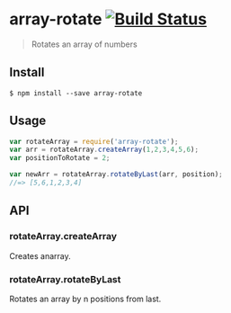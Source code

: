 # array-rotate [![Build Status](https://travis-ci.org/sanketmaru/array-rotate.svg)](https://travis-ci.org/sanketmaru/array-rotate)


> Rotates an array of numbers


## Install

```
$ npm install --save array-rotate
```


## Usage

```js
var rotateArray = require('array-rotate');
var arr = rotateArray.createArray(1,2,3,4,5,6);
var positionToRotate = 2;

var newArr = rotateArray.rotateByLast(arr, position);
//=> [5,6,1,2,3,4]
```


## API

### rotateArray.createArray

Creates anarray.

### rotateArray.rotateByLast

Rotates an array by n positions from last.


